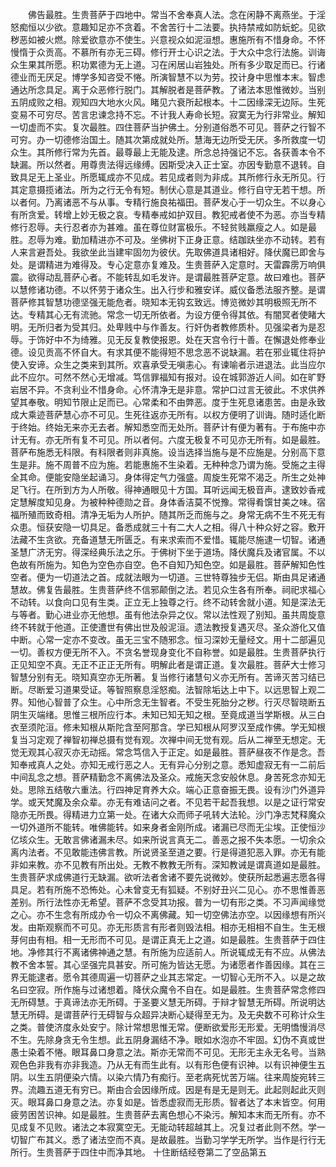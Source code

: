 <!-- { "loadSidebar": true } -->
　　佛告最胜。生贵菩萨于四地中。常当不舍奉真人法。念在闲静不离燕坐。于淫怒痴恒以少欲。意趣知足亦不贪着。不舍苦行十二法要。执持禁戒如防蚖蛇。见欲秽恶如被火燃。除爱欲意亦不使生。兴意视众如泥洹想。惠施所有不惜身命。不怀慢惰于众贡高。不慕所有亦无三碍。修行开士心识之法。于大众中念行法施。训诲众生果其所愿。积功累德为无上道。习在闲居山岩独处。所有多少取足而已。行诸德业而无厌足。博学多知咨受不惓。所演智慧不以为劳。挍计身中思惟本末。智虑通达所念具足。离于众恶修行脱门。其解脱者是菩萨教。了诸法本思惟微妙。当别五阴成败之相。观知四大地水火风。睹见六衰所起根本。十二因缘深无边际。生死变易不可穷尽。苦言忠谏念持不忘。不计我人寿命长短。寂寞无为行非常业。解知一切虚而不实。复次最胜。四住菩萨当护佛土。分别道俗悉不可见。菩萨之行智不可穷。办一切德修治国土。随其次第成就处所。慧海无边所受无厌。多所救度一切众生。其所修行常为先首。最尊最上无能及逮。所念总持强记不忘。各获善本令不缺漏。所以然者。用尊贵法得远缘缚。因斯受决入正士室。亦因专勤意不退转。自致具足无上圣业。所愿辄成亦不见成。若见成者则为非成。其所修行永无所见。行其定意摄揽诸法。所为之行无令有短。制伏心意是其道业。修行自守无若干想。所以者何。乃离诸恶不与从事。专精行施良祐福田。菩萨发心于一切众生。不以身心有所贪爱。转增上妙无极之哀。专精奉戒如护双目。教犯戒者使不为恶。亦当专精修行忍辱。夫行忍者亦为甚难。虽在尊位财富极乐。不轻贫贱羸瘦之人。如是最胜。忍辱为难。勤加精进亦不可及。坐佛树下正身正意。结跏趺坐亦不动转。若有人来言避吾处。我欲坐此当建牢固勿为彼伏。先取佛道具诸相好。降伏魔已即舍与处。是谓精进为难得及。专心定意亦复难及。生贵菩萨入定意时。天雷霹雳万响俱震。欲得动乱菩萨心者。不能转乱如毛发许。是谓最胜菩萨定意。故曰难也。菩萨以慧修诸功德。不以怀劳于诸众生。出入行步和雅安详。威仪备悉法服齐整。是谓菩萨修其智慧功德坚强无能危者。晓知本无钩玄致远。博览微妙其明极照无所不达。专精其心无有流驰。常念一切无所依者。为设方便令得其依。有闇冥者使睹大明。无所归者为受其归。处卑贱中与作善友。行奸伪者教修质朴。见强梁者为是忍辱。于饰好中不为绮雅。见无反复教使报恩。处在天宫令行十善。在懈退处修奉业德。设见贡高不怀自大。有求其便不能得短不思念恶不说缺漏。若在邪业辄住将护使入安谛。众生之类来到其所。欢喜承受无嗔恚心。有谏喻者示进退法。此当应尔此不应尔。可然不然心无增减。笃信罪福知有报对。设在城郭游近人间。如在旷野岩居不异。不贪利业不惜身命。心怀清净无是非意。常护口过言无彼此。不求供养望其奉敬。明知节限止足而已。心常柔和不由弊恶。度于生死息诸患苦。由是永致成大乘迹菩萨慧心亦不可见。生死往返亦无所有。以权方便明了训诲。随时适化断于终始。终始无来亦无去者。解知悉空而无处所。菩萨计有便为著有。于布施中亦计无有。亦无所有复不可见。所以者何。六度无极复不可见亦无所有。如是最胜。菩萨布施悉无科限。有科限者则非真施。设当选择当施与是不应施是。分别高下意生是非。施不周普不应为施。若能惠施不生染着。无种种念乃谓为施。受施之主得全其命。便能安隐坐起诵习。身体得定气力强盛。周旋生死常不渴乏。所生之处神足飞行。在所到方为人所敬。得神通眼见十方国。耳听远闻无极音声。逮致妙香戒定慧解度知见身。为被种种德勋之音。身体香洁莫不悦豫。常得肴馔甘美之味。宿福所殖而致奇相。清净无垢为人所护。随其所乏而施与之。身常无病不生不死无有众患。恒获安隐一切具足。备悉成就三十有二大人之相。得八十种众好之容。敷开法藏不生贪欲。充备道慧无所匮乏。有来求索而不爱惜。辄能尽施逮一切智。诸通圣慧广济无穷。得深经典乐法之乐。于佛树下坐于道场。降伏魔兵及诸官属。不以色故有所施为。知色为空色亦自空。色不自知乃知色空。如是最胜。菩萨解知色性空者。便为一切道法之首。成就法眼为一切道。三世特尊独步无侣。斯由具足诸通慧故。佛复告最胜。生贵菩萨终不信邪颠倒之法。若见众生各有所奉。祠祀求福心不动转。以食向口见有生类。正立无上独尊之行。终不动转舍就小道。知是深法无与等者。勤心进业亦无他想。虽有他法杂异之仪。常以法性观了别知。虽共周旋意终不转就于他道。正使遭世有佛出世及般泥洹。遗法教授复遇灭尽。圣众游化又值中断。心常一定亦不变改。虽无三宝不随邪念。恒习深妙无量经文。用十二部遍见一切。善权方便无所不入。不贪名誉现身变化不自称誉。如是最胜。生贵菩萨执行正见知空不真。无正不正正无所有。明解此者是谓正道。复次最胜。菩萨大士修习智慧分别有无。晓知真空亦无所著。复当修行诸慧句义亦无所有。苦谛灭苦习结已断。尽断爱习道果受证。等智照察息淫怒痴。法智除垢达上中下。以远思智上观二界。知他心智普了众生。心中所念无生智者。不受生死胎分之秽。行灭尽智晓断五阴生灭端绪。思惟三根所应行本。未知已知无知之根。至竟成道当学斯根。从三白衣至须陀洹。修未知根从斯陀含至阿那含。学已知根从阿罗汉至成作佛。学无知根复当习定观了禅智初禅总摄有觉有观。次禅中间无觉有观。后从二禅至无想定。无觉无观其心寂灭亦无动摇。常念笃信入于正定。如是最胜。菩萨昼夜不作是念。吾知奉戒真人之处。亦知无戒行恶之人。无有异心分别之意。悉知虚寂无有一二前后中间乱念之想。菩萨精勤念不离佛法及圣众。戒施天念安般休息。身苦死念亦知无处。思除五结敬六重法。行四神足育养大众。端心正意奋振无畏。设有沙门外道异学。或天梵魔及余众辈。亦无有难诘问之者。不见若干起吾我想。以是之证行常安隐亦无所畏。得精进力立第一处。在诸大众而师子吼转大法轮。沙门净志梵释魔众一切外道所不能转。唯佛能转。如来身者金刚所成。诸漏已尽而无尘埃。正使恒沙亿垓众生。无敢言佛诸漏未尽。如来所说言真无二。善恶之报不失本愿。一切余众离内法者。不见敢能违佛言教。所说贤圣至道之要。行是得道犯恶入罪。亦无有能非如来教。亦不见教有所出处。无教不教教无所有。深知教诫是谓真道如是最胜。生贵菩萨求成佛道行无缺漏。欲听法者舍诸不要先说微妙。使获所起悉遍志愿各得具足。若有所施不恐怖处。心未曾变无有狐疑。不别好丑兴二见心。亦不思惟善恶差别。所行法性亦无希望。菩萨不念受其功报。普为一切有形之类。不习声闻缘觉之心。亦不生念有所成办令一切众不离佛藏。知一切空佛法亦空。以因缘想有所兴发。由斯观察而不可见。亦无形质言有形者则毁法相。相亦无相相不自生。生无根芽何由有相。相一无形而不可见。是谓正真无上之道。如是最胜。生贵菩萨于四住地。净修其行不离诸佛神通之慧。有所施为应适前人。所说辄成无有不应。从佛法教不舍本誓。其心坚强完具甚安。所可施为皆达无愿。为诸愿者作善因缘。其在三界无能逮者。愿令其德周遍一切菩萨之业其志常定。一切智心无所不入。以是之故名曰空寂。所作施与过诸想着。降伏众魔令不自在。如是最胜。生贵菩萨常念修四无所碍慧。于真谛法亦无所碍。于圣要义慧无所碍。于辩才智慧无所碍。所说明达慧无所碍。是谓菩萨行无碍智与众超异决断心疑得至无为。及无央数不可称计众生之类。普使济度永处安宁。除计常想思惟无常。便断欲爱形无形爱。无明憍慢消尽不生。先除身贪无令生想。此五阴身漏结不净。眼如水泡亦不牢固。幻伪不真或世愚士染着不惓。眼耳鼻口身意之法。斯亦无常而不可见。无形无主永无名号。当熟观色色非我有亦非我造。乃从无有而生此有。以有形色便有识神。以有识神便生五阴。以生五阴便染六情。以染六情乃有痴行。至老病死忧苦万端。往来周旋宛转三界。流趣五道无有穷已。斯由合会因缘所成。因是有是无是则无。此起则起此灭则灭。眼耳鼻口身意之法。亦复如是。皆悉虚寂而无形质。智者达了本末皆空。何用疲劳困苦识神。如是最胜。生贵菩萨去离色想心不染污。解知本末而无所有。亦不见成复不见败。诸法之本寂寞空无。无能动转超越其上。况复过者此则不然。学一切智广布其义。悉了诸法空而不真。是故最胜。当勤习学学无所学。当作是行行无所行。生贵菩萨于四住中而净其地。
十住断结经卷第二了空品第五
